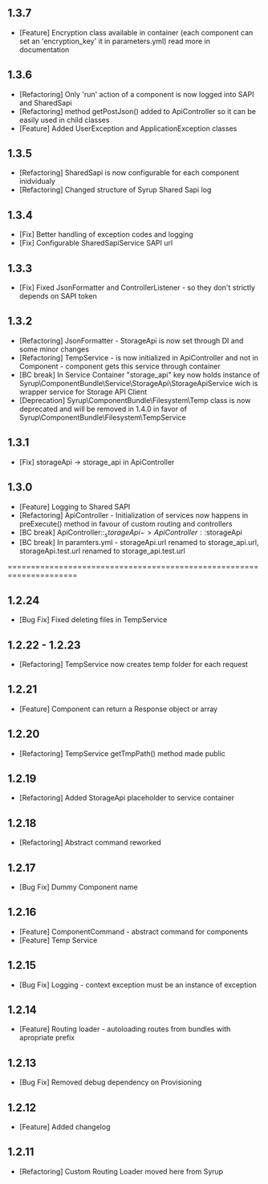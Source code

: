 ## 1.3.7
 * [Feature]        Encryption class available in container (each component can set an 'encryption_key' it in parameters.yml) read more in documentation

## 1.3.6
 * [Refactoring]    Only 'run' action of a component is now logged into SAPI and SharedSapi
 * [Refactoring]    method getPostJson() added to ApiController so it can be easily used in child classes
 * [Feature]        Added UserException and ApplicationException classes

## 1.3.5
 * [Refactoring]    SharedSapi is now configurable for each component inidvidualy
 * [Refactoring]    Changed structure of Syrup Shared Sapi log

## 1.3.4
 * [Fix]    Better handling of exception codes and logging
 * [Fix]    Configurable SharedSapiService SAPI url

## 1.3.3
 * [Fix]    Fixed JsonFormatter and ControllerListener - so they don't strictly depends on SAPI token

## 1.3.2
 * [Refactoring]    JsonFormatter - StorageApi is now set through DI and some minor changes
 * [Refactoring]    TempService - is now initialized in ApiController and not in Component - component gets this service through container
 * [BC break]       In Service Container "storage_api" key now holds instance of Syrup\ComponentBundle\Service\StorageApi\StorageApiService wich is wrapper service for Storage API Client
 * [Deprecation]    Syrup\ComponentBundle\Filesystem\Temp class is now deprecated and will be removed in 1.4.0 in favor of Syrup\ComponentBundle\Filesystem\TempService

## 1.3.1
 * [Fix]    storageApi -> storage_api in ApiController

## 1.3.0
 * [Feature]        Logging to Shared SAPI
 * [Refactoring]    ApiController - Initialization of services now happens in preExecute() method in favour of custom routing and controllers
 * [BC break]       ApiController::$_storageApi -> ApiController::$storageApi
 * [BC break]       In paramters.yml - storageApi.url renamed to storage_api.url, storageApi.test.url renamed to storage_api.test.url

=====================================================================

## 1.2.24
 * [Bug Fix] Fixed deleting files in TempService

## 1.2.22 - 1.2.23
 * [Refactoring] TempService now creates temp folder for each request

## 1.2.21
 * [Feature] Component can return a Response object or array

## 1.2.20
 * [Refactoring] TempService getTmpPath() method made public

## 1.2.19
 * [Refactoring] Added StorageApi placeholder to service container

## 1.2.18
 * [Refactoring] Abstract command reworked

## 1.2.17
 * [Bug Fix] Dummy Component name

## 1.2.16
 * [Feature] ComponentCommand - abstract command for components
 * [Feature] Temp Service

## 1.2.15
 * [Bug Fix] Logging - context exception must be an instance of exception

## 1.2.14
 * [Feature] Routing loader - autoloading routes from bundles with apropriate prefix

## 1.2.13
 * [Bug Fix] Removed debug dependency on Provisioning

## 1.2.12
 * [Feature] Added changelog

## 1.2.11
 * [Refactoring] Custom Routing Loader moved here from Syrup

